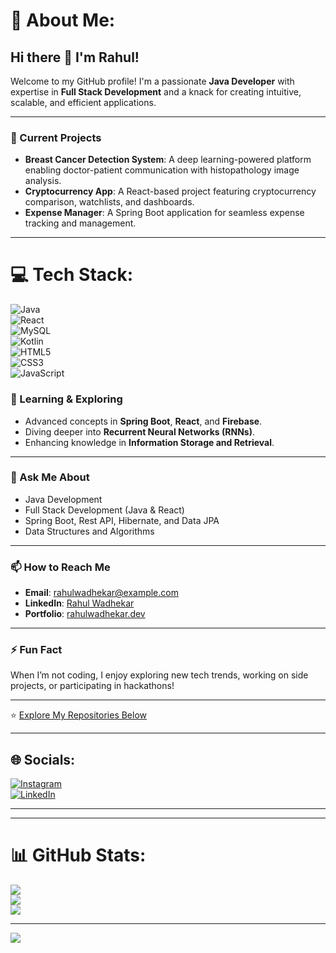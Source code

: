 # 💫 About Me:

## Hi there 👋 I'm Rahul!  

Welcome to my GitHub profile! I'm a passionate **Java Developer** with expertise in **Full Stack Development** and a knack for creating intuitive, scalable, and efficient applications.  

---

### 🔭 Current Projects  
- **Breast Cancer Detection System**: A deep learning-powered platform enabling doctor-patient communication with histopathology image analysis.  
- **Cryptocurrency App**: A React-based project featuring cryptocurrency comparison, watchlists, and dashboards.  
- **Expense Manager**: A Spring Boot application for seamless expense tracking and management.  

---


# 💻 Tech Stack:
![Java](https://img.shields.io/badge/java-%23ED8B00.svg?style=for-the-badge&logo=openjdk&logoColor=white)  
![React](https://img.shields.io/badge/react-%2320232a.svg?style=for-the-badge&logo=react&logoColor=%2361DAFB)  
![MySQL](https://img.shields.io/badge/mysql-4479A1.svg?style=for-the-badge&logo=mysql&logoColor=white)  
![Kotlin](https://img.shields.io/badge/kotlin-%237F52FF.svg?style=for-the-badge&logo=kotlin&logoColor=white)  
![HTML5](https://img.shields.io/badge/html5-%23E34F26.svg?style=for-the-badge&logo=html5&logoColor=white)  
![CSS3](https://img.shields.io/badge/css3-%231572B6.svg?style=for-the-badge&logo=css3&logoColor=white)  
![JavaScript](https://img.shields.io/badge/javascript-%23323330.svg?style=for-the-badge&logo=javascript&logoColor=%23F7DF1E)  

### 🌱 Learning & Exploring  
- Advanced concepts in **Spring Boot**, **React**, and **Firebase**.  
- Diving deeper into **Recurrent Neural Networks (RNNs)**.  
- Enhancing knowledge in **Information Storage and Retrieval**.  

---

### 💬 Ask Me About  
- Java Development  
- Full Stack Development (Java & React)  
- Spring Boot, Rest API, Hibernate, and Data JPA  
- Data Structures and Algorithms  

---

### 📫 How to Reach Me  
- **Email**: [rahulwadhekar@example.com](mailto:rahulwadhekar@example.com)  
- **LinkedIn**: [Rahul Wadhekar](https://linkedin.com/in/rahulwadhekar)  
- **Portfolio**: [rahulwadhekar.dev](https://rahulwadhekar.dev)  

---

### ⚡ Fun Fact  
When I’m not coding, I enjoy exploring new tech trends, working on side projects, or participating in hackathons!  

---  

⭐️ [Explore My Repositories Below](#)  

---

## 🌐 Socials:  
[![Instagram](https://img.shields.io/badge/Instagram-%23E4405F.svg?logo=Instagram&logoColor=white)](https://instagram.com/mr_rahul_18_03)  
[![LinkedIn](https://img.shields.io/badge/LinkedIn-%230077B5.svg?logo=linkedin&logoColor=white)](https://linkedin.com/in/rahul-wadhekar-954a45225)  

---



---

# 📊 GitHub Stats:
![](https://github-readme-stats.vercel.app/api?username=rahulwadhekar&theme=dark&hide_border=false&include_all_commits=false&count_private=false)  
![](https://github-readme-streak-stats.herokuapp.com/?user=rahulwadhekar&theme=dark&hide_border=false)  
![](https://github-readme-stats.vercel.app/api/top-langs/?username=rahulwadhekar&theme=dark&hide_border=false&include_all_commits=false&count_private=false&layout=compact)  

---

[![](https://visitcount.itsvg.in/api?id=rahulwadhekar&icon=0&color=0)](https://visitcount.itsvg.in)

<!-- Proudly created with GPRM ( https://gprm.itsvg.in ) -->
